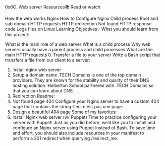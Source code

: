 0x0C. Web server
Resources📚
Read or watch:

How the web works
Nginx
How to Configure Nginx
Child process
Root and sub domain
HTTP requests
HTTP redirection
Not found HTTP response code
Logs files on Linux
Learning Objectives💡
What you should learn from this project:

What is the main role of a web server
What is a child process
Why web servers usually have a parent process and child processes
What are the main HTTP requests
0. Transfer a file to your server
Write a Bash script that transfers a file from our client to a server:
1. Install nginx web server
2. Setup a domain name
.TECH Domains is one of the top domain providers. They are known for the stability and quality of their DNS hosting solution. Holberton School partnered with .TECH Domains so that you can learn about DNS.
3. Redirection
Readme:
4. Not found page 404
Configure your Nginx server to have a custom 404 page that contains the string Ceci n'est pas une page.
5. Design a beautiful 404 page
Some of my favorites:
6. Install Nginx web server (w/ Puppet)
Time to practice configuring your server with Puppet! Just as you did before, we’d like you to install and configure an Nginx server using Puppet instead of Bash. To save time and effort, you should also include resources in your manifest to perform a 301 redirect when querying /redirect_me.
